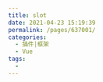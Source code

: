 ```yaml
---
title: slot
date: 2021-04-23 15:19:39
permalink: /pages/637001/
categories:
  - 插件|框架
  - Vue
tags:
  - 
---
```

